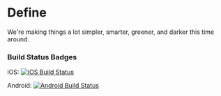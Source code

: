 Define
======

We're making things a lot simpler, smarter, greener, and darker this time around.

### Build Status Badges

iOS: [![iOS Build Status](https://travis-ci.org/k2b6s9j/Define.png?branch=iOS)](https://travis-ci.org/k2b6s9j/Define?branch=iOS)

Android: [![Android Build Status](https://travis-ci.org/k2b6s9j/Define.png?branch=android)](https://travis-ci.org/k2b6s9j/Define?branch=android)
